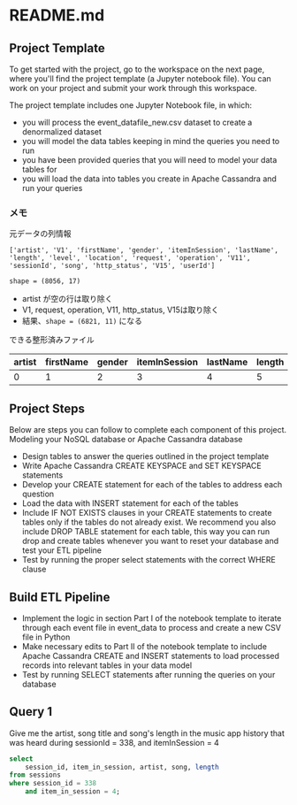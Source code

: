 # README.md

## Project Template

To get started with the project, go to the workspace on the next page, where you'll find the project template (a Jupyter notebook file). You can work on your project and submit your work through this workspace.

The project template includes one Jupyter Notebook file, in which:

- you will process the event_datafile_new.csv dataset to create a denormalized dataset
- you will model the data tables keeping in mind the queries you need to run
- you have been provided queries that you will need to model your data tables for
- you will load the data into tables you create in Apache Cassandra and run your queries

### メモ

元データの列情報

```platintext
['artist', 'V1', 'firstName', 'gender', 'itemInSession', 'lastName',
'length', 'level', 'location', 'request', 'operation', 'V11',
'sessionId', 'song', 'http_status', 'V15', 'userId']
```

`shape = (8056, 17)`

- artist が空の行は取り除く
- V1, request, operation, V11, http_status, V15は取り除く
- 結果、`shape = (6821, 11)` になる

できる整形済みファイル

|artist|firstName|gender|itemInSession|lastName|length|level|location|sessionId|song|userId|
|-|-|-|-|-|-|-|-|-|-|-|
|0|1|2|3|4|5|6|7|8|9|10|

## Project Steps

Below are steps you can follow to complete each component of this project.
Modeling your NoSQL database or Apache Cassandra database

- Design tables to answer the queries outlined in the project template
- Write Apache Cassandra CREATE KEYSPACE and SET KEYSPACE statements
- Develop your CREATE statement for each of the tables to address each question
- Load the data with INSERT statement for each of the tables
- Include IF NOT EXISTS clauses in your CREATE statements to create tables only if the tables do not already exist. We recommend you also include DROP TABLE statement for each table, this way you can run drop and create tables whenever you want to reset your database and test your ETL pipeline
- Test by running the proper select statements with the correct WHERE clause

## Build ETL Pipeline

- Implement the logic in section Part I of the notebook template to iterate through each event file in event_data to process and create a new CSV file in Python
- Make necessary edits to Part II of the notebook template to include Apache Cassandra CREATE and INSERT statements to load processed records into relevant tables in your data model
- Test by running SELECT statements after running the queries on your database

## Query 1

Give me the artist, song title and song's length in the music app history that was heard during sessionId = 338, and itemInSession = 4

```sql
select
    session_id, item_in_session, artist, song, length
from sessions
where session_id = 338
    and item_in_session = 4;
```
